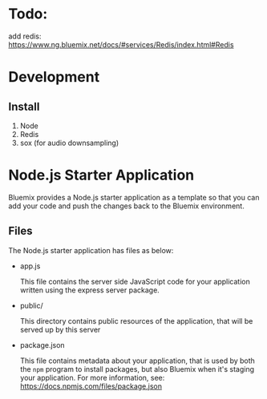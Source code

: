# Todo:

add redis:
https://www.ng.bluemix.net/docs/#services/Redis/index.html#Redis

# Development

## Install

1. Node
2. Redis
3. sox (for audio downsampling)

# Node.js Starter Application

Bluemix provides a Node.js starter application as a template so that you can
add your code and push the changes back to the Bluemix environment.

## Files

The Node.js starter application has files as below:

* app.js

	This file contains the server side JavaScript code for your application
	written using the express server package.

* public/

	This directory contains public resources of the application, that will be
	served up by this server

* package.json

	This file contains metadata about your application, that is used by both
	the `npm` program to install packages, but also Bluemix when it's
	staging your application.  For more information, see:
	<https://docs.npmjs.com/files/package.json>
